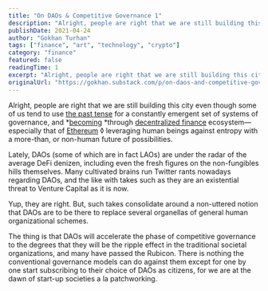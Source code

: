 ```yaml
---
title: "On DAOs & Competitive Governance 1"
description: "Alright, people are right that we are still building this city even though some of us tend to use [the past tense](https://www.youtube.com/watch?v=K1b8AhIsSYQ) for a constantly emergent set of systems..."
publishDate: 2021-04-24
author: "Gokhan Turhan"
tags: ["finance", "art", "technology", "crypto"]
category: "finance"
featured: false
readingTime: 1
excerpt: "Alright, people are right that we are still building this city even though some of us tend to use [the past tense](https://www.youtube.com/watch?v=K1b8AhIsSYQ) for a constantly emergent set of systems..."
originalUrl: "https://gokhan.substack.com/p/on-daos-and-competitive-governance"
---
```


Alright, people are right that we are still building this city even though some of us tend to use [the past tense](https://www.youtube.com/watch?v=K1b8AhIsSYQ) for a constantly emergent set of systems of governance, and *[becoming](https://link.springer.com/article/10.1023/A:1026036516963) *through [decentralized finance](https://thedefiant.io/defi-101/) ecosystem—especially that of [Ethereum](https://www.youtube.com/watch?v=bWqhn1hXvVc) ◊ leveraging human beings against entropy with a more-than, or non-human future of possibilities.

Lately, DAOs (some of which are in fact LAOs) are under the radar of the average DeFi denizen, including even the fresh figures on the non-fungibles hills themselves. Many cultivated brains run Twitter rants nowadays regarding DAOs, and the like with takes such as they are an existential threat to Venture Capital as it is now. 

Yup, they are right. But, such takes consolidate around a non-uttered notion that DAOs are to be there to replace several organellas of general human organizational schemes. 

The thing is that DAOs will accelerate the phase of competitive governance to the degrees that they will be the ripple effect in the traditional societal organizations, and many have passed the Rubicon. There is nothing the conventional governance models can do against them except for one by one start subscribing to their choice of DAOs as citizens, for we are at the dawn of start-up societies a la patchworking.